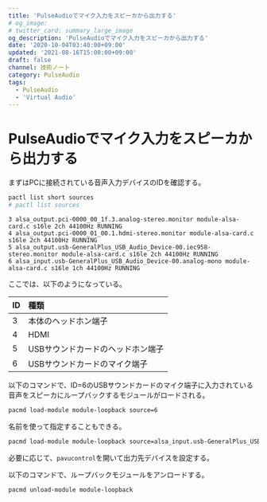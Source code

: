 ```yaml
---
title: 'PulseAudioでマイク入力をスピーカから出力する'
# og_image:
# twitter_card: summary_large_image
og_description: 'PulseAudioでマイク入力をスピーカから出力する'
date: '2020-10-04T03:40:00+09:00'
updated: '2021-08-16T15:00:00+09:00'
draft: false
channel: 技術ノート
category: PulseAudio
tags:
  - PulseAudio
  - 'Virtual Audio'
---
```

# PulseAudioでマイク入力をスピーカから出力する

まずはPCに接続されている音声入力デバイスのIDを確認する。

```sh
pactl list short sources
# pactl list sources
```

```
3 alsa_output.pci-0000_00_1f.3.analog-stereo.monitor module-alsa-card.c s16le 2ch 44100Hz RUNNING
4 alsa_output.pci-0000_01_00.1.hdmi-stereo.monitor module-alsa-card.c s16le 2ch 44100Hz RUNNING
5 alsa_output.usb-GeneralPlus_USB_Audio_Device-00.iec958-stereo.monitor module-alsa-card.c s16le 2ch 44100Hz RUNNING
6 alsa_input.usb-GeneralPlus_USB_Audio_Device-00.analog-mono module-alsa-card.c s16le 1ch 44100Hz RUNNING
```

ここでは、以下のようになっている。

|ID|種類|
|:--|:--|
|3|本体のヘッドホン端子|
|4|HDMI|
|5|USBサウンドカードのヘッドホン端子|
|6|USBサウンドカードのマイク端子|

以下のコマンドで、ID=6のUSBサウンドカードのマイク端子に入力されている音声をスピーカにループバックするモジュールがロードされる。

```sh
pacmd load-module module-loopback source=6
```

名前を使って指定することもできる。

```sh
pacmd load-module module-loopback source=alsa_input.usb-GeneralPlus_USB_Audio_Device-00.analog-mono
```

必要に応じて、`pavucontrol`を開いて出力先デバイスを設定する。

以下のコマンドで、ループバックモジュールをアンロードする。

```sh
pacmd unload-module module-loopback
```
